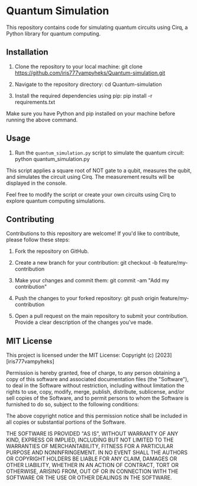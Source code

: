 # Quantum Simulation

This repository contains code for simulating quantum circuits using Cirq, a Python library for quantum computing.

## Installation

1. Clone the repository to your local machine:
git clone https://github.com/iris777vampyheks/Quantum-simulation.git

2. Navigate to the repository directory:
cd Quantum-simulation

3. Install the required dependencies using pip:
pip install -r requirements.txt

Make sure you have Python and pip installed on your machine before running the above command.

## Usage

1. Run the `quantum_simulation.py` script to simulate the quantum circuit:
python quantum_simulation.py


This script applies a square root of NOT gate to a qubit, measures the qubit, and simulates the circuit using Cirq. The measurement results will be displayed in the console.

Feel free to modify the script or create your own circuits using Cirq to explore quantum computing simulations.

## Contributing

Contributions to this repository are welcome! If you'd like to contribute, please follow these steps:

1. Fork the repository on GitHub.
2. Create a new branch for your contribution:
git checkout -b feature/my-contribution


3. Make your changes and commit them:
git commit -am "Add my contribution"

4. Push the changes to your forked repository:
git push origin feature/my-contribution


5. Open a pull request on the main repository to submit your contribution. Provide a clear description of the changes you've made.

## MIT License
This project is licensed under the MIT License:
Copyright (c) [2023] [iris777vampyheks]

Permission is hereby granted, free of charge, to any person obtaining a copy
of this software and associated documentation files (the "Software"), to deal
in the Software without restriction, including without limitation the rights
to use, copy, modify, merge, publish, distribute, sublicense, and/or sell
copies of the Software, and to permit persons to whom the Software is
furnished to do so, subject to the following conditions:

The above copyright notice and this permission notice shall be included in all
copies or substantial portions of the Software.

THE SOFTWARE IS PROVIDED "AS IS", WITHOUT WARRANTY OF ANY KIND, EXPRESS OR
IMPLIED, INCLUDING BUT NOT LIMITED TO THE WARRANTIES OF MERCHANTABILITY,
FITNESS FOR A PARTICULAR PURPOSE AND NONINFRINGEMENT. IN NO EVENT SHALL THE
AUTHORS OR COPYRIGHT HOLDERS BE LIABLE FOR ANY CLAIM, DAMAGES OR OTHER
LIABILITY, WHETHER IN AN ACTION OF CONTRACT, TORT OR OTHERWISE, ARISING FROM,
OUT OF OR IN CONNECTION WITH THE SOFTWARE OR THE USE OR OTHER DEALINGS IN THE
SOFTWARE.

